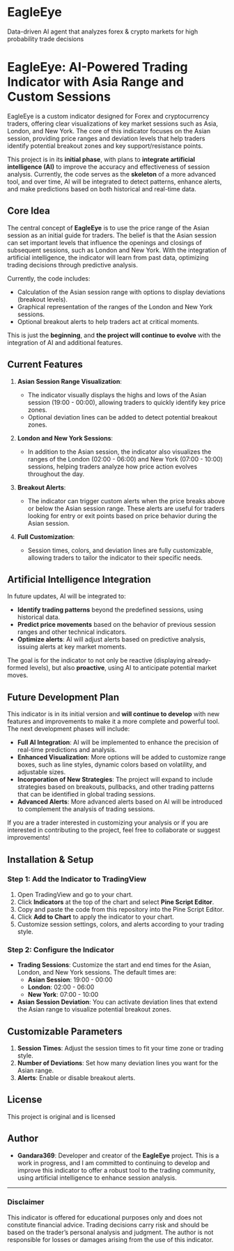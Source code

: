# EagleEye
Data-driven AI agent that analyzes forex &amp; crypto markets for high probability trade decisions
# EagleEye: AI-Powered Trading Indicator with Asia Range and Custom Sessions

EagleEye is a custom indicator designed for Forex and cryptocurrency traders, offering clear visualizations of key market sessions such as Asia, London, and New York. The core of this indicator focuses on the Asian session, providing price ranges and deviation levels that help traders identify potential breakout zones and key support/resistance points.

This project is in its **initial phase**, with plans to **integrate artificial intelligence (AI)** to improve the accuracy and effectiveness of session analysis. Currently, the code serves as the **skeleton** of a more advanced tool, and over time, AI will be integrated to detect patterns, enhance alerts, and make predictions based on both historical and real-time data.

## Core Idea

The central concept of **EagleEye** is to use the price range of the Asian session as an initial guide for traders. The belief is that the Asian session can set important levels that influence the openings and closings of subsequent sessions, such as London and New York. With the integration of artificial intelligence, the indicator will learn from past data, optimizing trading decisions through predictive analysis.

Currently, the code includes:
- Calculation of the Asian session range with options to display deviations (breakout levels).
- Graphical representation of the ranges of the London and New York sessions.
- Optional breakout alerts to help traders act at critical moments.

This is just the **beginning**, and **the project will continue to evolve** with the integration of AI and additional features.

## Current Features

1. **Asian Session Range Visualization**:
   - The indicator visually displays the highs and lows of the Asian session (19:00 - 00:00), allowing traders to quickly identify key price zones.
   - Optional deviation lines can be added to detect potential breakout zones.

2. **London and New York Sessions**:
   - In addition to the Asian session, the indicator also visualizes the ranges of the London (02:00 - 06:00) and New York (07:00 - 10:00) sessions, helping traders analyze how price action evolves throughout the day.

3. **Breakout Alerts**:
   - The indicator can trigger custom alerts when the price breaks above or below the Asian session range. These alerts are useful for traders looking for entry or exit points based on price behavior during the Asian session.

4. **Full Customization**:
   - Session times, colors, and deviation lines are fully customizable, allowing traders to tailor the indicator to their specific needs.

## Artificial Intelligence Integration

In future updates, AI will be integrated to:
- **Identify trading patterns** beyond the predefined sessions, using historical data.
- **Predict price movements** based on the behavior of previous session ranges and other technical indicators.
- **Optimize alerts**: AI will adjust alerts based on predictive analysis, issuing alerts at key market moments.

The goal is for the indicator to not only be reactive (displaying already-formed levels), but also **proactive**, using AI to anticipate potential market moves.

## Future Development Plan

This indicator is in its initial version and **will continue to develop** with new features and improvements to make it a more complete and powerful tool. The next development phases will include:

- **Full AI Integration**: AI will be implemented to enhance the precision of real-time predictions and analysis.
- **Enhanced Visualization**: More options will be added to customize range boxes, such as line styles, dynamic colors based on volatility, and adjustable sizes.
- **Incorporation of New Strategies**: The project will expand to include strategies based on breakouts, pullbacks, and other trading patterns that can be identified in global trading sessions.
- **Advanced Alerts**: More advanced alerts based on AI will be introduced to complement the analysis of trading sessions.

If you are a trader interested in customizing your analysis or if you are interested in contributing to the project, feel free to collaborate or suggest improvements!

## Installation & Setup

### Step 1: Add the Indicator to TradingView

1. Open TradingView and go to your chart.
2. Click **Indicators** at the top of the chart and select **Pine Script Editor**.
3. Copy and paste the code from this repository into the Pine Script Editor.
4. Click **Add to Chart** to apply the indicator to your chart.
5. Customize session settings, colors, and alerts according to your trading style.

### Step 2: Configure the Indicator

- **Trading Sessions**: Customize the start and end times for the Asian, London, and New York sessions. The default times are:
  - **Asian Session**: 19:00 - 00:00
  - **London**: 02:00 - 06:00
  - **New York**: 07:00 - 10:00
- **Asian Session Deviation**: You can activate deviation lines that extend the Asian range to visualize potential breakout zones.

## Customizable Parameters

1. **Session Times**: Adjust the session times to fit your time zone or trading style.
2. **Number of Deviations**: Set how many deviation lines you want for the Asian range.
3. **Alerts**: Enable or disable breakout alerts.

## License

This project is original and is licensed

## Author

- **Gandara369**: Developer and creator of the **EagleEye** project. This is a work in progress, and I am committed to continuing to develop and improve this indicator to offer a robust tool to the trading community, using artificial intelligence to enhance session analysis.

---

### Disclaimer

This indicator is offered for educational purposes only and does not constitute financial advice. Trading decisions carry risk and should be based on the trader’s personal analysis and judgment. The author is not responsible for losses or damages arising from the use of this indicator.

